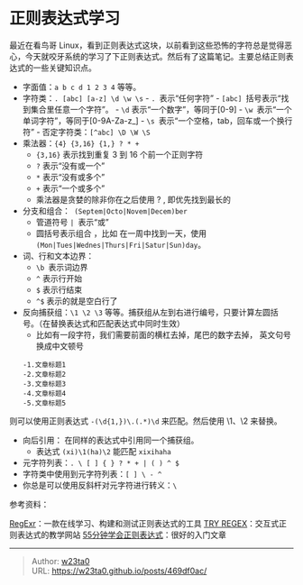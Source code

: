 # 正则表达式学习

最近在看鸟哥 Linux，看到正则表达式这块，以前看到这些恐怖的字符总是觉得恶心，今天就咬牙系统的学习了下正则表达式。然后有了这篇笔记。主要总结正则表达式的一些关键知识点。



- 字面值：`a b c d 1 2 3 4` 等等。
- 字符类：`. [abc] [a-z] \d \w \s`
		-  `. `表示“任何字符”
		- `[abc] `括号表示“找到集合里任意一个字符”。
		- `\d` 表示“一个数字”，等同于[0-9]
		- `\w `表示“一个单词字符”，等同于[0-9A-Za-z_]
		- `\s `表示“一个空格，tab，回车或一个换行符”
		- 否定字符类：`[^abc] \D \W \S`
- 乘法器：`{4} {3,16} {1,} ? * +`
	- `{3,16}` 表示找到重复 3 到 16 个前一个正则字符
	- `?` 表示“没有或一个”
	- `*` 表示“没有或多个”
	- `+` 表示“一个或多个”
	- 乘法器是贪婪的除非你在之后使用 ? , 即优先找到最长的
- 分支和组合：` (Septem|Octo|Novem|Decem)ber`
	- 管道符号 `| `表示“或”
	- 圆括号表示组合 ，比如 在一周中找到一天，使用` (Mon|Tues|Wednes|Thurs|Fri|Satur|Sun)day`。
- 词、行和文本边界：
	- `\b `表示词边界
	- `^` 表示行开始
	- `$` 表示行结束
	- `^$` 表示的就是空白行了
- 反向捕获组：`\1 \2 \3` 等等。捕获组从左到右进行编号，只要计算左圆括号。（在替换表达式和匹配表达式中同时生效）
	- 比如有一段字符，我们需要前面的横杠去掉，尾巴的数字去掉， 英文句号换成中文顿号
	```
	-1.文章标题1
	-2.文章标题2
	-3.文章标题3
	-4.文章标题4
	-5.文章标题5
	```

则可以使用正则表达式 `-(\d{1,})\.(.*)\d` 来匹配。然后使用 \1、\2 来替换。

- 向后引用： 在同样的表达式中引用同一个捕获组。
	- 表达式 `(xi)\1(ha)\2` 能匹配 `xixihaha`
- 元字符列表：`. \ [ ] { } ? * + | ( ) ^ $`
- 字符类中使用到元字符列表：`[ ] \ - ^`
- 你总是可以使用反斜杆对元字符进行转义：`\`

参考资料：

[RegExr](http://www.regexr.com/)：一款在线学习、构建和测试正则表达式的工具
[TRY REGEX](http://tryregex.com/)：交互式正则表达式的教学网站
[55分钟学会正则表达式](http://doslin.com/learn-regular-expressions-in-about-55-minutes/)：很好的入门文章





---

> Author: [w23ta0](https://github.com/w23ta0)  
> URL: https://w23ta0.github.io/posts/469df0ac/  

